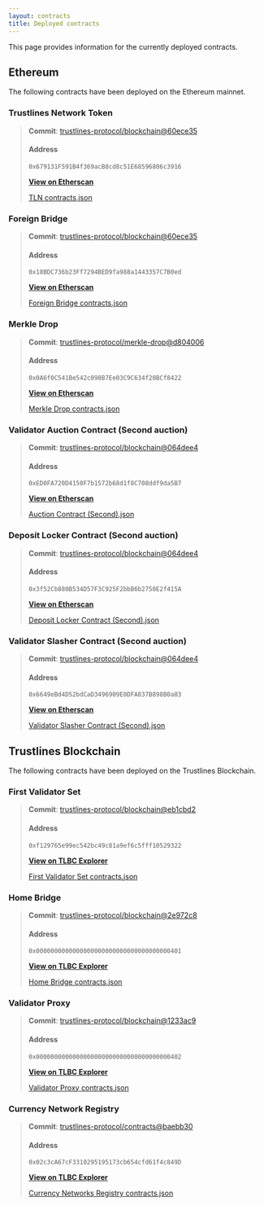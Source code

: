 ```yaml
---
layout: contracts
title: Deployed contracts
---
```


This page provides information for the currently deployed contracts.

## Ethereum

The following contracts have been deployed on the Ethereum mainnet.

### Trustlines Network Token

> **Commit**: [trustlines-protocol/blockchain@60ece35](https://github.com/trustlines-protocol/blockchain/commit/60ece35a232b326f45e29cc8065d9942046852f5)
>
> #### Address
>
> `0x679131F591B4f369acB8cd8c51E68596806c3916`
>
> **[View on Etherscan](https://etherscan.io/address/0x679131F591B4f369acB8cd8c51E68596806c3916)**
>
> [TLN contracts.json](json/tln_contracts_json)

### Foreign Bridge

> **Commit**: [trustlines-protocol/blockchain@60ece35](https://github.com/trustlines-protocol/blockchain/commit/60ece35a232b326f45e29cc8065d9942046852f5)
>
> #### Address
>
> `0x18BDC736b23Ff7294BED9fa988a1443357C7B0ed`
>
> **[View on Etherscan](https://etherscan.io/address/0x18BDC736b23Ff7294BED9fa988a1443357C7B0ed)**
>
> [Foreign Bridge contracts.json](json/foreign_bridge_contracts_json)

### Merkle Drop

> **Commit**: [trustlines-protocol/merkle-drop@d804006](https://github.com/trustlines-protocol/merkle-drop/commit/d804006939f75c8d05a81d3ef083b7f74147bd81)
>
> #### Address
>
> `0x0A6f0C541Be542c098B7Ee03C9C634f20BCf8422`
>
> **[View on Etherscan](https://etherscan.io/address/0x0a6f0c541be542c098b7ee03c9c634f20bcf8422)**
>
> [Merkle Drop contracts.json](json/merkledrop_contracts_json)

### Validator Auction Contract (Second auction)

> **Commit**: [trustlines-protocol/blockchain@064dee4](https://github.com/trustlines-protocol/blockchain/commit/064dee4ec37f5b5f5cf4bc0ed6ac128aeb01e885)
>
> #### Address
>
> `0xED0FA720D4150F7b1572b68d1f8C708ddf9da5B7`
>
> **[View on Etherscan](https://etherscan.io/address/0xed0fa720d4150f7b1572b68d1f8c708ddf9da5b7)**
>
> [Auction Contract (Second).json](json/auction_contract_2nd_json)

### Deposit Locker Contract (Second auction)

> **Commit**: [trustlines-protocol/blockchain@064dee4](https://github.com/trustlines-protocol/blockchain/commit/064dee4ec37f5b5f5cf4bc0ed6ac128aeb01e885)
>
> #### Address
>
> `0x3f52Cb880B534D57F3C925F2bbB6b2750E2f415A`
>
> **[View on Etherscan](https://etherscan.io/address/0x3f52cb880b534d57f3c925f2bbb6b2750e2f415a)**
>
> [Deposit Locker Contract (Second).json](json/deposit_locker_contract_2nd_json)

### Validator Slasher Contract (Second auction)

> **Commit**: [trustlines-protocol/blockchain@064dee4](https://github.com/trustlines-protocol/blockchain/commit/064dee4ec37f5b5f5cf4bc0ed6ac128aeb01e885)
>
> #### Address
>
> `0x6649eBd4D52bdCaD3496909E0DFA837B898B0a03`
>
> **[View on Etherscan](https://etherscan.io/address/0x6649ebd4d52bdcad3496909e0dfa837b898b0a03)**
>
> [Validator Slasher Contract (Second).json](json/validator_slasher_contract_2nd_json)

## Trustlines Blockchain

The following contracts have been deployed on the Trustlines Blockchain.

### First Validator Set

> **Commit**: [trustlines-protocol/blockchain@eb1cbd2](https://github.com/trustlines-protocol/blockchain/commit/eb1cbd2871b35b1c2ff97ce4da85b567b3c664c5)
>
> #### Address
>
> `0xf129765e99ec542bc49c81a9ef6c5fff10529322`
>
> **[View on TLBC Explorer](https://explore.tlbc.trustlines.foundation/address/0xf129765e99ec542bc49c81a9ef6c5fff10529322/transactions)**
>
> [First Validator Set contracts.json](json/validatorset1_contracts_json)

### Home Bridge

> **Commit**: [trustlines-protocol/blockchain@2e972c8](https://github.com/trustlines-protocol/blockchain/commit/2e972c83ce1e8f82191f2dca6b95e08534d4e292)
>
> #### Address
>
> `0x0000000000000000000000000000000000000401`
>
> **[View on TLBC Explorer](https://explore.tlbc.trustlines.foundation/address/0x0000000000000000000000000000000000000401/transactions)**
>
> [Home Bridge contracts.json](json/home_bridge_contracts_json)

### Validator Proxy

> **Commit**: [trustlines-protocol/blockchain@1233ac9](https://github.com/trustlines-protocol/blockchain/commit/1233ac93de0abcfacf52e013a70aae2dece68fd1)
>
> #### Address
>
> `0x0000000000000000000000000000000000000402`
>
> **[View on TLBC Explorer](https://explore.tlbc.trustlines.foundation/address/0x0000000000000000000000000000000000000402/transactions)**
>
> [Validator Proxy contracts.json](json/validator_proxy_contracts_json)

### Currency Network Registry

> **Commit**: [trustlines-protocol/contracts@baebb30](https://github.com/trustlines-protocol/contracts/commit/baebb308d9ef868408c3449250aa9d963cc61d71)
>
> #### Address
>
> `0x02c3cA67cF3310295195173cb654cfd61f4c849D`
>
> **[View on TLBC Explorer](https://explore.tlbc.trustlines.foundation/address/0x02c3ca67cf3310295195173cb654cfd61f4c849d/transactions)**
>
> [Currency Networks Registry contracts.json](json/currency_networks_contracts_json)
